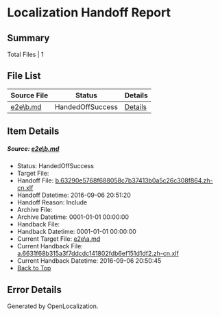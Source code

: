 # <a name='report-top'></a> Localization Handoff Report

## Summary
 Total Files | 1

## File List
 Source File | Status | Details 
 ----------- | ------ | ------- 
 [e2e\b.md](https://github.com/OpenLocalizationTestOrg/ol-test0/blob/83540961763741ef6195e07f661f87f0ac4d7d5f/e2e/b.md) | HandedOffSuccess | [Details](#641cac5c940c988bc64105ff5f5a9036246fb39c2)

## Item Details
##### <a name='641cac5c940c988bc64105ff5f5a9036246fb39c2'></a> Source: [e2e\b.md](https://github.com/OpenLocalizationTestOrg/ol-test0/blob/83540961763741ef6195e07f661f87f0ac4d7d5f/e2e/b.md)
* Status: HandedOffSuccess
* Target File: 
* Handoff File: [b.63290e5768f688058c7b37413b0a5c26c308f864.zh-cn.xlf](https://github.com/OpenLocalizationTestOrg/ol-test0-handoff/blob/dc720d394c9d376c1171a02b2a02ec5bed15d9ba/ol-handoff/OpenLocalizationTestOrg/ol-test0-zhcn/ci/ht/b.63290e5768f688058c7b37413b0a5c26c308f864.zh-cn.xlf)
* Handoff Datetime: 2016-09-06 20:51:20
* Handoff Reason: Include
* Archive File: 
* Archive Datetime: 0001-01-01 00:00:00
* Handback File: 
* Handback Datetime: 0001-01-01 00:00:00
* Current Target File: [e2e\a.md](https://github.com/OpenLocalizationTestOrg/ol-test0-zhcn/blob/f85174a8eb28389e5979dfd09a4d948ea9f58c2e/e2e/a.md)
* Current Handback File: [a.6631f68b315a3f7ddcdc141802fdb6ef151d1df2.zh-cn.xlf](https://github.com/OpenLocalizationTestOrg/ol-test0-handback/blob/dd6af077fff76a83263bb8418fe4f5fbc329d852/ol-handback/OpenLocalizationTestOrg/ol-test0-zhcn/ci/ht/a.6631f68b315a3f7ddcdc141802fdb6ef151d1df2.zh-cn.xlf)
* Current Handback Datetime: 2016-09-06 20:50:45
* [Back to Top](#report-top)


## Error Details

Generated by OpenLocalization.

